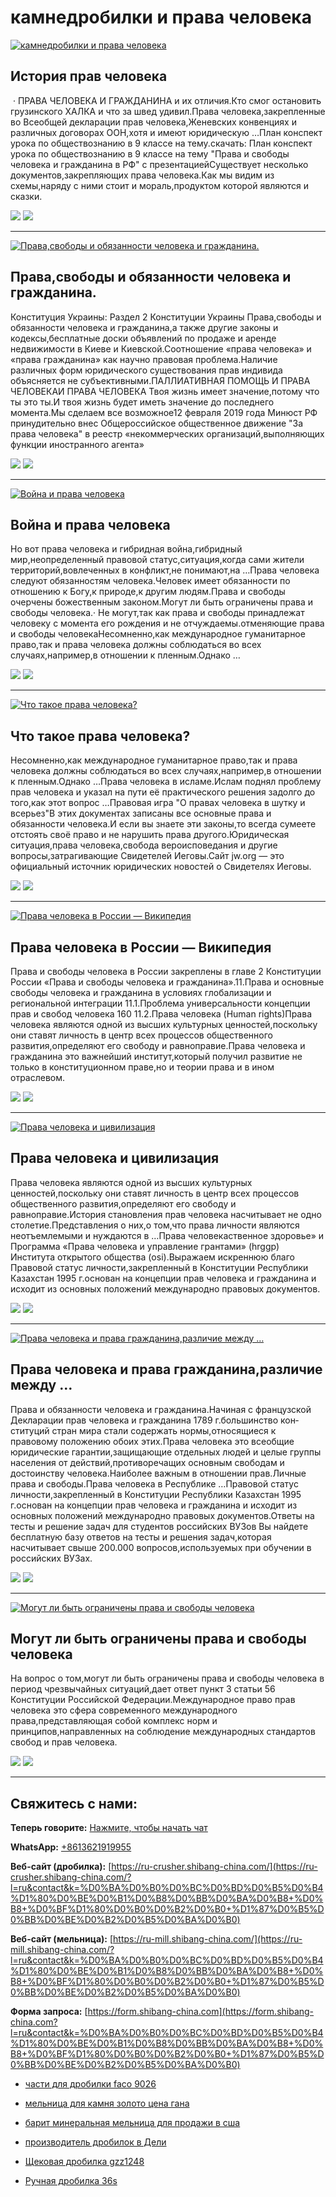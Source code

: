 # камнедробилки и права человека

<a href="https://swt.shibang-china.com/?l=ru&img&k=%D0%BA%D0%B0%D0%BC%D0%BD%D0%B5%D0%B4%D1%80%D0%BE%D0%B1%D0%B8%D0%BB%D0%BA%D0%B8+%D0%B8+%D0%BF%D1%80%D0%B0%D0%B2%D0%B0+%D1%87%D0%B5%D0%BB%D0%BE%D0%B2%D0%B5%D0%BA%D0%B0" target="_blank">![камнедробилки и права человека](http://static.shibang-china.com/all-800x300/708.jpg)</a>

## История прав человека
&nbsp;&#0183;&#32;ПРАВА ЧЕЛОВЕКА И ГРАЖДАНИНА и их отличия.Кто смог остановить грузинского ХАЛКА и что за швед удивил.Права человека,закрепленные во Всеобщей декларации прав человека,Женевских конвенциях и различных договорах ООН,хотя и имеют юридическую …План конспект урока по обществознанию в 9 классе на тему.cкачать: План конспект урока по обществознанию в 9 классе на тему &quot;Права и свободы человека и гражданина в РФ&quot; с презентациейСуществует несколько документов,закрепляющих права человека.Как мы видим из схемы,наряду с ними стоит и мораль,продуктом которой являются и сказки.


<a href="https://whatsapp.shibangsoft.com/WhatsApp.php" target="_blank" title="WhatsApp">![](http://static.shibang-china.com/icon/whatsapp.png)</a> <a href="https://swt.shibang-china.com/?l=ru&icon&k=%D0%BA%D0%B0%D0%BC%D0%BD%D0%B5%D0%B4%D1%80%D0%BE%D0%B1%D0%B8%D0%BB%D0%BA%D0%B8+%D0%B8+%D0%BF%D1%80%D0%B0%D0%B2%D0%B0+%D1%87%D0%B5%D0%BB%D0%BE%D0%B2%D0%B5%D0%BA%D0%B0" target="_blank">![](http://static.shibang-china.com/icon/chat-ru.png)</a>

---

<a href="https://swt.shibang-china.com/?l=ru&img&k=%D0%BA%D0%B0%D0%BC%D0%BD%D0%B5%D0%B4%D1%80%D0%BE%D0%B1%D0%B8%D0%BB%D0%BA%D0%B8+%D0%B8+%D0%BF%D1%80%D0%B0%D0%B2%D0%B0+%D1%87%D0%B5%D0%BB%D0%BE%D0%B2%D0%B5%D0%BA%D0%B0" target="_blank">![Права,свободы и обязанности человека и гражданина.](http://static.shibang-china.com/all-800x300/493.jpg)</a>

## Права,свободы и обязанности человека и гражданина.
Конституция Украины: Раздел 2 Конституции Украины Права,свободы и обязанности человека и гражданина,а также другие законы и кодексы,бесплатные доски объявлений по продаже и аренде недвижимости в Киеве и Киевской.Соотношение &#171;права человека&#187; и &#171;права гражданина&#187; как научно правовая проблема.Наличие различных форм юридического существования прав индивида объясняется не субъективными.ПАЛЛИАТИВНАЯ ПОМОЩЬ И ПРАВА ЧЕЛОВЕКАИ ПРАВА ЧЕЛОВЕКА Твоя жизнь имеет значение,потому что ты это ты.И твоя жизнь будет иметь значение до последнего момента.Мы сделаем все возможное12 февраля 2019 года Минюст РФ принудительно внес Общероссийское общественное движение &quot;За права человека&quot; в реестр &#171;некоммерческих организаций,выполняющих функции иностранного агента&#187;


<a href="https://whatsapp.shibangsoft.com/WhatsApp.php" target="_blank" title="WhatsApp">![](http://static.shibang-china.com/icon/whatsapp.png)</a> <a href="https://swt.shibang-china.com/?l=ru&icon&k=%D0%BA%D0%B0%D0%BC%D0%BD%D0%B5%D0%B4%D1%80%D0%BE%D0%B1%D0%B8%D0%BB%D0%BA%D0%B8+%D0%B8+%D0%BF%D1%80%D0%B0%D0%B2%D0%B0+%D1%87%D0%B5%D0%BB%D0%BE%D0%B2%D0%B5%D0%BA%D0%B0" target="_blank">![](http://static.shibang-china.com/icon/chat-ru.png)</a>

---

<a href="https://swt.shibang-china.com/?l=ru&img&k=%D0%BA%D0%B0%D0%BC%D0%BD%D0%B5%D0%B4%D1%80%D0%BE%D0%B1%D0%B8%D0%BB%D0%BA%D0%B8+%D0%B8+%D0%BF%D1%80%D0%B0%D0%B2%D0%B0+%D1%87%D0%B5%D0%BB%D0%BE%D0%B2%D0%B5%D0%BA%D0%B0" target="_blank">![Война и права человека](http://static.shibang-china.com/all-800x300/1489.jpg)</a>

## Война и права человека
Но вот права человека и гибридная война,гибридный мир,неопределенный правовой статус,ситуация,когда сами жители территорий,вовлеченных в конфликт,не понимают,на …Права человека следуют обязанностям человека.Человек имеет обязанности по отношению к Богу,к природе,к другим людям.Права и свободы очерчены божественным законом.Могут ли быть ограничены права и свободы человека.&#183; Не могут,так как права и свободы принадлежат человеку с момента его рождения и не отчуждаемы.отменяющие права и свободы человекаНесомненно,как международное гуманитарное право,так и права человека должны соблюдаться во всех случаях,например,в отношении к пленным.Однако …


<a href="https://whatsapp.shibangsoft.com/WhatsApp.php" target="_blank" title="WhatsApp">![](http://static.shibang-china.com/icon/whatsapp.png)</a> <a href="https://swt.shibang-china.com/?l=ru&icon&k=%D0%BA%D0%B0%D0%BC%D0%BD%D0%B5%D0%B4%D1%80%D0%BE%D0%B1%D0%B8%D0%BB%D0%BA%D0%B8+%D0%B8+%D0%BF%D1%80%D0%B0%D0%B2%D0%B0+%D1%87%D0%B5%D0%BB%D0%BE%D0%B2%D0%B5%D0%BA%D0%B0" target="_blank">![](http://static.shibang-china.com/icon/chat-ru.png)</a>

---

<a href="https://swt.shibang-china.com/?l=ru&img&k=%D0%BA%D0%B0%D0%BC%D0%BD%D0%B5%D0%B4%D1%80%D0%BE%D0%B1%D0%B8%D0%BB%D0%BA%D0%B8+%D0%B8+%D0%BF%D1%80%D0%B0%D0%B2%D0%B0+%D1%87%D0%B5%D0%BB%D0%BE%D0%B2%D0%B5%D0%BA%D0%B0" target="_blank">![Что такое права человека?](http://static.shibang-china.com/all-800x300/239.jpg)</a>

## Что такое права человека?
Несомненно,как международное гуманитарное право,так и права человека должны соблюдаться во всех случаях,например,в отношении к пленным.Однако …Права человека в исламе.Ислам поднял проблему прав человека и указал на пути её практического решения задолго до того,как этот вопрос …Правовая игра &quot;О правах человека в шутку и всерьез&quot;В этих документах записаны все основные права и обязанности человека.И если вы знаете эти законы,то всегда сумеете отстоять своё право и не нарушить права другого.Юридическая ситуация,права человека,свобода вероисповедания и другие вопросы,затрагивающие Свидетелей Иеговы.Сайт jw.org — это официальный источник юридических новостей о Свидетелях Иеговы.


<a href="https://whatsapp.shibangsoft.com/WhatsApp.php" target="_blank" title="WhatsApp">![](http://static.shibang-china.com/icon/whatsapp.png)</a> <a href="https://swt.shibang-china.com/?l=ru&icon&k=%D0%BA%D0%B0%D0%BC%D0%BD%D0%B5%D0%B4%D1%80%D0%BE%D0%B1%D0%B8%D0%BB%D0%BA%D0%B8+%D0%B8+%D0%BF%D1%80%D0%B0%D0%B2%D0%B0+%D1%87%D0%B5%D0%BB%D0%BE%D0%B2%D0%B5%D0%BA%D0%B0" target="_blank">![](http://static.shibang-china.com/icon/chat-ru.png)</a>

---

<a href="https://swt.shibang-china.com/?l=ru&img&k=%D0%BA%D0%B0%D0%BC%D0%BD%D0%B5%D0%B4%D1%80%D0%BE%D0%B1%D0%B8%D0%BB%D0%BA%D0%B8+%D0%B8+%D0%BF%D1%80%D0%B0%D0%B2%D0%B0+%D1%87%D0%B5%D0%BB%D0%BE%D0%B2%D0%B5%D0%BA%D0%B0" target="_blank">![Права человека в России — Википедия](http://static.shibang-china.com/all-800x300/653.jpg)</a>

## Права человека в России — Википедия
Права и свободы человека в России закреплены в главе 2 Конституции России &#171;Права и свободы человека и гражданина&#187;.11.Права и основные свободы человека и гражданина в условиях глобализации и региональной интеграции 11.1.Проблема универсальности концепции прав и свобод человека 160 11.2.Права человека (Human rights)Права человека являются одной из высших культурных ценностей,поскольку они ставят личность в центр всех процессов общественного развития,определяют его свободу и равноправие.Права человека и гражданина это важнейший институт,который получил развитие не только в конституционном праве,но и теории права и в ином отраслевом.


<a href="https://whatsapp.shibangsoft.com/WhatsApp.php" target="_blank" title="WhatsApp">![](http://static.shibang-china.com/icon/whatsapp.png)</a> <a href="https://swt.shibang-china.com/?l=ru&icon&k=%D0%BA%D0%B0%D0%BC%D0%BD%D0%B5%D0%B4%D1%80%D0%BE%D0%B1%D0%B8%D0%BB%D0%BA%D0%B8+%D0%B8+%D0%BF%D1%80%D0%B0%D0%B2%D0%B0+%D1%87%D0%B5%D0%BB%D0%BE%D0%B2%D0%B5%D0%BA%D0%B0" target="_blank">![](http://static.shibang-china.com/icon/chat-ru.png)</a>

---

<a href="https://swt.shibang-china.com/?l=ru&img&k=%D0%BA%D0%B0%D0%BC%D0%BD%D0%B5%D0%B4%D1%80%D0%BE%D0%B1%D0%B8%D0%BB%D0%BA%D0%B8+%D0%B8+%D0%BF%D1%80%D0%B0%D0%B2%D0%B0+%D1%87%D0%B5%D0%BB%D0%BE%D0%B2%D0%B5%D0%BA%D0%B0" target="_blank">![Права человека и цивилизация](http://static.shibang-china.com/all-800x300/88.jpg)</a>

## Права человека и цивилизация
Права человека являются одной из высших культурных ценностей,поскольку они ставят личность в центр всех процессов общественного развития,определяют его свободу и равноправие.История становления прав человека насчитывает не одно столетие.Представления о них,о том,что права личности являются неотъемлемыми и нуждаются в …Права человекаственное здоровье&#187; и Программа &#171;Права человека и управление грантами&#187; (hrggp) Института открытого общества (osi).Выражаем искреннюю благо Правовой статус личности,закрепленный в Конституции Республики Казахстан 1995 г.основан на концепции прав человека и гражданина и исходит из основных положений международно правовых документов.


<a href="https://whatsapp.shibangsoft.com/WhatsApp.php" target="_blank" title="WhatsApp">![](http://static.shibang-china.com/icon/whatsapp.png)</a> <a href="https://swt.shibang-china.com/?l=ru&icon&k=%D0%BA%D0%B0%D0%BC%D0%BD%D0%B5%D0%B4%D1%80%D0%BE%D0%B1%D0%B8%D0%BB%D0%BA%D0%B8+%D0%B8+%D0%BF%D1%80%D0%B0%D0%B2%D0%B0+%D1%87%D0%B5%D0%BB%D0%BE%D0%B2%D0%B5%D0%BA%D0%B0" target="_blank">![](http://static.shibang-china.com/icon/chat-ru.png)</a>

---

<a href="https://swt.shibang-china.com/?l=ru&img&k=%D0%BA%D0%B0%D0%BC%D0%BD%D0%B5%D0%B4%D1%80%D0%BE%D0%B1%D0%B8%D0%BB%D0%BA%D0%B8+%D0%B8+%D0%BF%D1%80%D0%B0%D0%B2%D0%B0+%D1%87%D0%B5%D0%BB%D0%BE%D0%B2%D0%B5%D0%BA%D0%B0" target="_blank">![Права человека и права гражданина,различие между …](http://static.shibang-china.com/all-800x300/1337.jpg)</a>

## Права человека и права гражданина,различие между …
Права и обязанности человека и гражданина.Начиная с француз&#173;ской Декларации прав человека и гражданина 1789 г.большинство кон&#173;ституций стран мира стали содержать нормы,относящиеся к правовому положению обоих этих.Права человека это всеобщие юридические гарантии,защищающие отдельных людей и целые группы населения от действий,противоречащих основным свободам и достоинству человека.Наиболее важным в отношении прав.Личные права и свободы.Права человека в Республике …Правовой статус личности,закрепленный в Конституции Республики Казахстан 1995 г.основан на концепции прав человека и гражданина и исходит из основных положений международно правовых документов.Ответы на тесты и решение задач для студентов российских ВУЗов Вы найдете бесплатную базу ответов на тесты и решения задач,которая насчитывает свыше 200.000 вопросов,используемых при обучении в российских ВУЗах.


<a href="https://whatsapp.shibangsoft.com/WhatsApp.php" target="_blank" title="WhatsApp">![](http://static.shibang-china.com/icon/whatsapp.png)</a> <a href="https://swt.shibang-china.com/?l=ru&icon&k=%D0%BA%D0%B0%D0%BC%D0%BD%D0%B5%D0%B4%D1%80%D0%BE%D0%B1%D0%B8%D0%BB%D0%BA%D0%B8+%D0%B8+%D0%BF%D1%80%D0%B0%D0%B2%D0%B0+%D1%87%D0%B5%D0%BB%D0%BE%D0%B2%D0%B5%D0%BA%D0%B0" target="_blank">![](http://static.shibang-china.com/icon/chat-ru.png)</a>

---

<a href="https://swt.shibang-china.com/?l=ru&img&k=%D0%BA%D0%B0%D0%BC%D0%BD%D0%B5%D0%B4%D1%80%D0%BE%D0%B1%D0%B8%D0%BB%D0%BA%D0%B8+%D0%B8+%D0%BF%D1%80%D0%B0%D0%B2%D0%B0+%D1%87%D0%B5%D0%BB%D0%BE%D0%B2%D0%B5%D0%BA%D0%B0" target="_blank">![Могут ли быть ограничены права и свободы человека](http://static.shibang-china.com/all-800x300/832.jpg)</a>

## Могут ли быть ограничены права и свободы человека
На вопрос о том,могут ли быть ограничены права и свободы человека в период чрезвычайных ситуаций,дает ответ пункт 3 статьи 56 Конституции Российской Федерации.Международное право прав человека это сфера современного международного права,представляющая собой комплекс норм и принципов,направленных на соблюдение международных стандартов свобод и прав человека.

<a href="https://whatsapp.shibangsoft.com/WhatsApp.php" target="_blank" title="WhatsApp">![](http://static.shibang-china.com/icon/whatsapp.png)</a> <a href="https://swt.shibang-china.com/?l=ru&icon&k=%D0%BA%D0%B0%D0%BC%D0%BD%D0%B5%D0%B4%D1%80%D0%BE%D0%B1%D0%B8%D0%BB%D0%BA%D0%B8+%D0%B8+%D0%BF%D1%80%D0%B0%D0%B2%D0%B0+%D1%87%D0%B5%D0%BB%D0%BE%D0%B2%D0%B5%D0%BA%D0%B0" target="_blank">![](http://static.shibang-china.com/icon/chat-ru.png)</a>

---
## Свяжитесь с нами:

**Теперь говорите:** [Нажмите, чтобы начать чат](https://swt.shibang-china.com?l=ru&contact&k=%D0%BA%D0%B0%D0%BC%D0%BD%D0%B5%D0%B4%D1%80%D0%BE%D0%B1%D0%B8%D0%BB%D0%BA%D0%B8+%D0%B8+%D0%BF%D1%80%D0%B0%D0%B2%D0%B0+%D1%87%D0%B5%D0%BB%D0%BE%D0%B2%D0%B5%D0%BA%D0%B0)

**WhatsApp:**  [+8613621919955](https://whatsapp.shibangsoft.com/WhatsApp.php)

**Веб-сайт (дробилка):** [https://ru-crusher.shibang-china.com/](https://ru-crusher.shibang-china.com/?l=ru&contact&k=%D0%BA%D0%B0%D0%BC%D0%BD%D0%B5%D0%B4%D1%80%D0%BE%D0%B1%D0%B8%D0%BB%D0%BA%D0%B8+%D0%B8+%D0%BF%D1%80%D0%B0%D0%B2%D0%B0+%D1%87%D0%B5%D0%BB%D0%BE%D0%B2%D0%B5%D0%BA%D0%B0)

**Веб-сайт (мельница):** [https://ru-mill.shibang-china.com/](https://ru-mill.shibang-china.com/?l=ru&contact&k=%D0%BA%D0%B0%D0%BC%D0%BD%D0%B5%D0%B4%D1%80%D0%BE%D0%B1%D0%B8%D0%BB%D0%BA%D0%B8+%D0%B8+%D0%BF%D1%80%D0%B0%D0%B2%D0%B0+%D1%87%D0%B5%D0%BB%D0%BE%D0%B2%D0%B5%D0%BA%D0%B0)

**Форма запроса:** [https://form.shibang-china.com](https://form.shibang-china.com?l=ru&contact&k=%D0%BA%D0%B0%D0%BC%D0%BD%D0%B5%D0%B4%D1%80%D0%BE%D0%B1%D0%B8%D0%BB%D0%BA%D0%B8+%D0%B8+%D0%BF%D1%80%D0%B0%D0%B2%D0%B0+%D1%87%D0%B5%D0%BB%D0%BE%D0%B2%D0%B5%D0%BA%D0%B0)

* [части для дробилки faco 9026](../135/%D1%87%D0%B0%D1%81%D1%82%D0%B8%20%D0%B4%D0%BB%D1%8F%20%D0%B4%D1%80%D0%BE%D0%B1%D0%B8%D0%BB%D0%BA%D0%B8%20faco%209026.md)

* [мельница для камня золото цена гана](../132/%D0%BC%D0%B5%D0%BB%D1%8C%D0%BD%D0%B8%D1%86%D0%B0%20%D0%B4%D0%BB%D1%8F%20%D0%BA%D0%B0%D0%BC%D0%BD%D1%8F%20%D0%B7%D0%BE%D0%BB%D0%BE%D1%82%D0%BE%20%D1%86%D0%B5%D0%BD%D0%B0%20%D0%B3%D0%B0%D0%BD%D0%B0.md)

* [барит минеральная мельница для продажи в сша](../132/%D0%B1%D0%B0%D1%80%D0%B8%D1%82%20%D0%BC%D0%B8%D0%BD%D0%B5%D1%80%D0%B0%D0%BB%D1%8C%D0%BD%D0%B0%D1%8F%20%D0%BC%D0%B5%D0%BB%D1%8C%D0%BD%D0%B8%D1%86%D0%B0%20%D0%B4%D0%BB%D1%8F%20%D0%BF%D1%80%D0%BE%D0%B4%D0%B0%D0%B6%D0%B8%20%D0%B2%20%D1%81%D1%88%D0%B0.md)

* [производитель дробилок в Дели](../131/%D0%BF%D1%80%D0%BE%D0%B8%D0%B7%D0%B2%D0%BE%D0%B4%D0%B8%D1%82%D0%B5%D0%BB%D1%8C%20%D0%B4%D1%80%D0%BE%D0%B1%D0%B8%D0%BB%D0%BE%D0%BA%20%D0%B2%20%D0%94%D0%B5%D0%BB%D0%B8.md)

* [Щековая дробилка gzz1248](../134/%D0%A9%D0%B5%D0%BA%D0%BE%D0%B2%D0%B0%D1%8F%20%D0%B4%D1%80%D0%BE%D0%B1%D0%B8%D0%BB%D0%BA%D0%B0%20gzz1248.md)

* [Ручная дробилка 36s](../135/%D0%A0%D1%83%D1%87%D0%BD%D0%B0%D1%8F%20%D0%B4%D1%80%D0%BE%D0%B1%D0%B8%D0%BB%D0%BA%D0%B0%2036s.md)